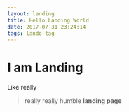 ```yaml
---
layout: landing
title: Hello Landing World
date: 2017-07-31 23:24:14
tags: lando-tag
---
```


# I am Landing

Like really

> really really humble **landing page**